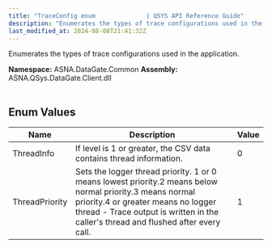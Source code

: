 ```yaml
---
title: "TraceConfig enum              | QSYS API Reference Guide"
description: "Enumerates the types of trace configurations used in the application. "
last_modified_at: 2024-08-08T21:41:32Z
---
```


Enumerates the types of trace configurations used in the application.

**Namespace:** ASNA.DataGate.Common
**Assembly:** ASNA.QSys.DataGate.Client.dll
<br>
<br>

## Enum Values

| Name | Description | Value
| --- | --- | --- 
| ThreadInfo | If level is 1 or greater, the CSV data contains thread information. | 0 |
| ThreadPriority | Sets the logger thread priority. 1 or 0 means lowest priority.2 means below normal priority.3 means normal priority.4 or greater means no logger thread - Trace output is written in the caller's thread and flushed after every call. | 1 |
